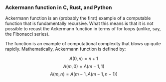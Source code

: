 ### Ackermann function in C, Rust, and Python

Ackermann function is an (probably the first) example of a computable function that is fundamentally recursive. What this means is that it is not possible to recast the Ackermann function in terms of for loops (unlike, say, the Fibonacci series).

The function is an example of computational complexity that blows up quite rapidly. 
Mathematically, Ackermann function is defined by:

$$ A(0,n) = n + 1 $$
$$ A(m,0) = A(m-1, 1)$$
$$ A(m,n) = A(m-1, A(m-1, n - 1))$$
